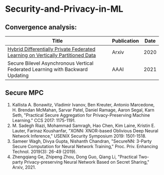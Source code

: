 # Security-and-Privacy-in-ML

## Convergence analysis:


Title | Publication  | Date
 ---- | ----- | ------  
 [Hybrid Differentially Private Federated Learning on Vertically Partitioned Data](https://arxiv.org/abs/2009.02763) | Arxiv | 2020 
 Secure Bilevel Asynchronous Vertical Federated Learning with Backward Updating  | AAAI | 2021 

## Secure MPC
1. Kallista A. Bonawitz, Vladimir Ivanov, Ben Kreuter, Antonio Marcedone, H. Brendan McMahan, Sarvar Patel, Daniel Ramage, Aaron Segal, Karn Seth, "Practical Secure Aggregation for Privacy-Preserving Machine Learning." CCS 2017: 1175-1191.
2. M. Sadegh Riazi, Mohammad Samragh, Hao Chen, Kim Laine, Kristin E. Lauter, Farinaz Koushanfar, "XONN: XNOR-based Oblivious Deep Neural Network Inference," USENIX Security Symposium 2019: 1501-1518.
3. Sameer Wagh, Divya Gupta, Nishanth Chandran, "SecureNN: 3-Party Secure Computation for Neural Network Training," Proc. Priv. Enhancing Technol. 2019(3): 26-49 (2019).
4. Zhengqiang Ge, Zhipeng Zhou, Dong Guo, Qiang Li, "Practical Two-party Privacy-preserving Neural Network Based on Secret Sharing," Arxiv, 2021.
